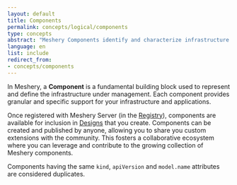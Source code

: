 ```yaml
---
layout: default
title: Components
permalink: concepts/logical/components
type: concepts
abstract: "Meshery Components identify and characterize infrastructure under management."
language: en
list: include
redirect_from:
- concepts/components
---
```

In Meshery, a **Component** is a fundamental building block used to represent and define the infrastructure under management. Each component provides granular and specific support for your infrastructure and applications.

Once registered with Meshery Server (in the [Registry](./registry)), components are available for inclusion in [Designs](./designs) that you create. Components can be created and published by anyone, allowing you to share you custom extensions with the community. This fosters a collaborative ecosystem where you can leverage and contribute to the growing collection of Meshery components.

Components having the same `kind`, `apiVersion` and `model.name` attributes are considered duplicates.

<!-- [![Meshery Components]({{ site.baseurl }}/assets/img/architecture/meshery-components.svg
)]({{ site.baseurl }}/assets/img/architecture/meshery-components.svg) -->
<!-- 
 @leecalcote - This is mumbo jumbo to users and needs to be re-written.

 ## Component Status

Components have a status that is represented as a `Connection` object. Both the administrative and real-time status of a component is a normalized representation of the connection's state. The status is represented as a `Connection` object because the status of a component is a *connection* to the component. For example, the status of a Kubernetes cluster is a direct reflection of a Meshery Server's connection to the cluster.

Normalizing and extracting the status of a component as a direct property of the component and putting it into a connection allows multiple systems to share the same component with different states. For example, different Meshery Servers can access the same Kubernetes cluster, but each Meshery Server has its own connection to the cluster with its own status.

Learn more about [Connections](/concepts/logical/connections).
-->